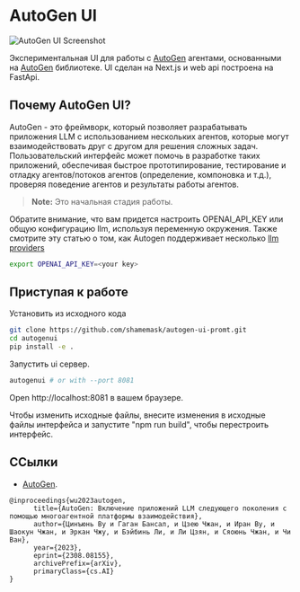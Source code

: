 # AutoGen UI

![AutoGen UI Screenshot](docs/images/autogenuiscreen.png)

Экспериментальная UI для работы с [AutoGen](https://github.com/microsoft/autogen) агентами, основанными на [AutoGen](https://github.com/microsoft/autogen) библиотеке. UI сделан на Next.js и web api построена на FastApi.

## Почему AutoGen UI?

AutoGen - это фреймворк, который позволяет разрабатывать приложения LLM с использованием нескольких агентов, которые могут взаимодействовать друг с другом для решения сложных задач. Пользовательский интерфейс может помочь в разработке таких приложений, обеспечивая быстрое прототипирование, тестирование и отладку агентов/потоков агентов (определение, компоновка и т.д.), проверяя поведение агентов и результаты работы агентов.

> **Note:** Это начальная стадия работы.

Обратите внимание, что вам придется настроить OPENAI_API_KEY или общую конфигурацию llm, используя переменную окружения.
Также смотрите эту статью о том, как Autogen поддерживает несколько [llm providers](https://microsoft.github.io/autogen/docs/FAQ/#set-your-api-endpoints)

```bash
export OPENAI_API_KEY=<your key>
```

## Приступая к работе

Установить из исходного кода

```bash
git clone https://github.com/shamemask/autogen-ui-promt.git
cd autogenui
pip install -e .
```

Запустить ui сервер.

```bash
autogenui # or with --port 8081
```

Open http://localhost:8081 в вашем браузере.

Чтобы изменить исходные файлы, внесите изменения в исходные файлы интерфейса и запустите "npm run build", чтобы перестроить интерфейс.

## ССылки

- [AutoGen](https://arxiv.org/abs/2308.08155).

```
@inproceedings{wu2023autogen,
      title={AutoGen: Включение приложений LLM следующего поколения с помощью многоагентной платформы взаимодействия},
      author={Цинъюнь Ву и Гаган Бансал, и Цзею Чжан, и Иран Ву, и Шаокун Чжан, и Эркан Чжу, и Бэйбинь Ли, и Ли Цзян, и Сяоюнь Чжан, и Чи Ван},
      year={2023},
      eprint={2308.08155},
      archivePrefix={arXiv},
      primaryClass={cs.AI}
}
```

